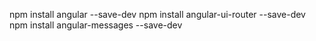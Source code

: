npm install angular --save-dev
npm install angular-ui-router --save-dev
npm install angular-messages --save-dev